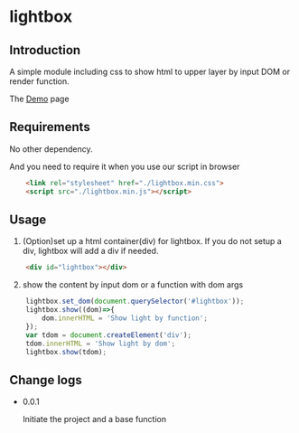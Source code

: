 # lightbox
## Introduction
A simple module including css to show html to upper layer by input DOM or render function.

The [Demo][] page

## Requirements
No other dependency.

And you need to require it when you use our script in browser
```html
	<link rel="stylesheet" href="./lightbox.min.css">
	<script src="./lightbox.min.js"></script>
```
## Usage
1. (Option)set up a html container(div) for lightbox. If you do not setup a div, lightbox will add a div if needed.
```html
	<div id="lightbox"></div>
```
2. show the content by input dom or a function with dom args
```js
	lightbox.set_dom(document.querySelector('#lightbox'));
	lightbox.show((dom)=>{
		dom.innerHTML = 'Show light by function';
	});
	var tdom = document.createElement('div');
	tdom.innerHTML = 'Show light by dom';
	lightbox.show(tdom);
```
## Change logs
* 0.0.1

	Initiate the project and a base function

[demo]:	http://wyubin.github.io/lightbox/	"render html by light box"